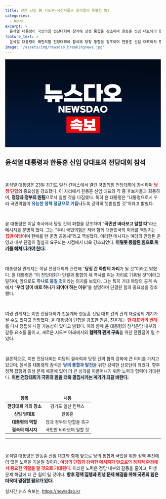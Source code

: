 ```yaml
---
title: 만찬 신임 與 지도부·낙선자들과 윤석열의 특별한 밤!
categories:
  - News
excerpt: >
  윤석열 대통령이 국민의힘 전당대회에 참석해 당정 통합을 강조하며 한동훈 신임 대표와의 협력을 다짐했다. 민생 정당으로 거듭날 것이라며 여권의 단결이 필요하다고 역설한 윤 대통령의 발언이 주목받고 있다.
feature_text: >
  윤석열 대통령이 국민의힘 전당대회에 참석해 당정 통합을 강조하며 한동훈 신임 대표와의 협력을 다짐했다. 민생 정당으로 거듭날 것이라며 여권의 단결이 필요하다고 역설한 윤 대통령의 발언이 주목받고 있다.
image: '/assets/img/newsdao_breakingnews.jpg'
---
```


<p><img src="/assets/img/newsdao_breakingnews.jpg" alt="bookingtag 속보" /></p>

<h2 data-ke-size="size26">윤석열 대통령과 한동훈 신임 당대표의 전당대회 참석</h2>

<p data-ke-size="size16">&nbsp;</p>

<p>윤석열 대통령은 23일 경기도 일산 킨텍스에서 열린 국민의힘 전당대회에 참석하며 <b><span style="color: #ee2323;">당정 단합</span></b>의 중요성을 강조했다. 이 자리에서 한동훈 신임 대표와 각 종 후보자들과 회동하며, <b><span style="background-color: #21538527;">정당과 정부의 원팀</span></b>으로서 일할 것을 다짐했다. 특히 윤 대통령은 “대통령으로서 우리 국민의힘이 <b><span style="color: #1a5490;">유능한 정책 정당으로 거듭나</span></b>도록 강력히 뒷받침할 것”이라고 밝혔다. </p>

<p data-ke-size="size16">&nbsp;</p>

<p>윤 대통령은 이날 축사에서 당정 간의 화합을 강조하며 “<b>국민만 바라보고 일할 때</b>”라는 메시지를 분명히 했다. 그는 “우리 국민의힘은 저와 함께 대한민국의 미래를 책임지는 <b><span style="color: #ee2323;">집권 여당</span></b>이며 한배를 탄 운명 공동체”라고 역설했다. 이러한 메시지는 여당의 안정된 운영과 내부 단결이 절실히 요구되는 시점에서 더욱 강조되었다. <b><span style="background-color: #21538527;">이렇듯 통합된 힘으로 위기를 헤쳐 나가야 한다.</span></b></p>

<p data-ke-size="size16">&nbsp;</p>

<p>대통령실 관계자는 이날 전당대회와 관련해 “<b>당정 간 화합의 자리</b>가 될 것”이라고 밝혔다. 윤 대통령은 “이 전당대회가 단결과 통합의 새 역사를 여는 자리로 기록될 것”이라고 말하며, 앞으로도 <b><span style="color: #1a5490;">하나로 뭉칠 것</span></b>이라는 의지를 보였다. 그는 특히 거대 야당의 공격 속에서 “<b>우리 당이 바로 하나가 되어야 하는 이유</b>”를 설명하며 단결된 힘의 중요성을 강조했다.</p>

<p data-ke-size="size16">&nbsp;</p>

<p>여권 관계자는 이번 전당대회가 친윤계와 한동훈 신임 대표 간의 관계 재설정의 계기가 될 수도 있다고 전망했다. 윤 대통령이 단합을 강조한 만큼, 친윤계는 <b><span style="color: #ee2323;">한 대표와의 관계</span></b>를 다시 정립해 나갈 가능성이 있다고 밝혔다. 이와 함께 윤 대통령의 참석은당 내부의 갈등 요소를 줄이고, 새로운 지도부 아래에서의 <b><span style="background-color: #21538527;">협력적 관계 구축</span></b>을 위한 전환점이 될 수 있다.</p>

<p data-ke-size="size16">&nbsp;</p>

<p>결론적으로, 이번 전당대회는 여당의 결속력과 당정 간의 협력 강화에 큰 의미를 가지고 있으며, 윤석열 대통령의 참석은 <b><span style="color: #1a5490;">당의 통합과 발전</span></b>을 위한 강력한 신호탄이 되었다. 향후 정책 집행과 민생 문제 해결에 있어 더 큰 성과를 이끌어내기 위한 노력과 협력이 기대된다. <b><span style="background-color: #21538527;">이번 전당대회가 국민의 힘을 더욱 결집시키는 계기가 되길 바란다.</span></b></p>

<p data-ke-size="size16">&nbsp;</p>

<table style="width: 100%;">
    <thead>
        <tr>
            <td style="text-align: center;"><b>항목</b></td>
            <td style="text-align: center;"><b>내용</b></td>
        </tr>
    </thead>
    <tbody>
        <tr>
            <td style="text-align: center; height: 17px;"><b>전당대회 개최 장소</b></td>
            <td style="text-align: center; height: 17px;">경기도 일산 킨텍스</td>
        </tr>
        <tr>
            <td style="text-align: center; height: 17px;"><b>신임 당대표</b></td>
            <td style="text-align: center; height: 17px;">한동훈</td>
        </tr>
        <tr>
            <td style="text-align: center; height: 17px;"><b>대통령의 역할</b></td>
            <td style="text-align: center; height: 17px;">당과 정부의 단합을 촉구</td>
        </tr>
        <tr>
            <td style="text-align: center; height: 17px;"><b>결속의 메시지</b></td>
            <td style="text-align: center; height: 17px;">국민만 바라보며 일할 것</td>
        </tr>
    </tbody>
</table>

<hr /> 

<p data-ke-size="size16">&nbsp;</p>

<p>윤석열 대통령은 한동훈 신임 대표와 함께 앞으로 당의 통합과 국민을 위한 정책 추진에 더 많은 노력을 기울일 것이다. <b><span style="color: #ee2323;">여당의 단합과 강력한 메시지가 앞으로의 정치적 환경에서 중요한 역할을 할 것으로 기대된다.</span></b> 이러한 노력은 정당 내부의 갈등을 줄이고, 민생 문제 해결에 더 큰 힘이 될 것이다. <b><span style="background-color: #21538527;">향후 정책 집행과 민생 문제 해결을 위해 국민의 힘은 더욱더 결집할 필요가 있다.</span></b></p>
실시간 뉴스 속보는, <a href="https://newsdao.kr" rel="dofollow">https://newsdao.kr</a>


